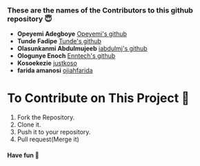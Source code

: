 ### These are the names of the Contributors to this github repository 😇

* **Opeyemi Adegboye** [Opeyemi's github](https://github.com/yemiSage)
* **Tunde Fadipe** [Tunde's github](www.github.com/TunedayCodes)
* **Olasunkanmi Abdulmujeeb** [iabdulmj's github](www.github.com/iabdulmj)
* **Ologunye Enoch** [Enntech's github](www.github.com/Enntech)
* **Kosoekezie** [justkoso](www.github.com/justkoso)
* **farida amanosi** [ojiahfarida](www.github.com/ojiahfarida)

# To Contribute on This Project 🤔
1. Fork the Repository.
2. Clone it.
3. Push it to your repository.
4. Pull request(Merge it)

#### Have fun 👋
